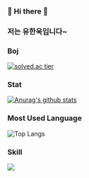 ### 👋 Hi there 👋

### 저는 유한욱입니다~

<!--
**hanuk96/hanuk96** is a ✨ _special_ ✨ repository because its `README.md` (this file) appears on your GitHub profile.

Here are some ideas to get you started:

- 🔭 I’m currently working on ...
- 🌱 I’m currently learning ...
- 👯 I’m looking to collaborate on ...
- 🤔 I’m looking for help with ...
- 💬 Ask me about ...
- 📫 How to reach me: ...
- 😄 Pronouns: ...
- ⚡ Fun fact: ...
-->

### Boj
[![solved.ac tier](http://mazassumnida.wtf/api/generate_badge?boj=gi7182)](https://solved.ac/gi7182)


### Stat
[![Anurag's github stats](https://github-readme-stats.vercel.app/api?username=ttttoooommm)](https://github.com/anuraghazra/github-readme-stats)


### Most Used Language
![Top Langs](https://github-readme-stats.vercel.app/api/top-langs/?username=hanuk96&layout=compact)

### Skill
<img src="https://img.shields.io/badge/Python-3766AB?style=flat-square&logo=Python&logoColor=white"/>
